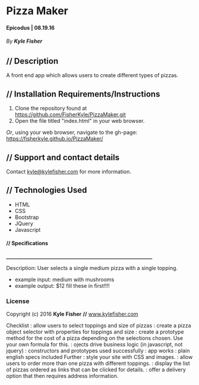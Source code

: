 # Pizza Maker

#### Epicodus | 08.19.16
###### _By **Kyle Fisher**_

## **//** Description

A front end app which allows users to create different types of pizzas.

## **//** Installation Requirements/Instructions

1. Clone the repository found at https://github.com/FisherKyle/PizzaMaker.git
2. Open the file titled "index.html" in your web browser.

_Or_, using your web browser, navigate to the gh-page: https://fisherkyle.github.io/PizzaMaker/

## **//** Support and contact details

Contact kyle@kylefisher.com for more information.

## **//** Technologies Used

* HTML
* CSS
* Bootstrap
* JQuery
* Javascript

#### **//** **Specifications**
**___________________________________________________________**

Description: User selects a single medium pizza with a single topping.
  * example input: medium with mushrooms
  * example output: $12
  fill these in first!!!!


### License

Copyright (c) 2016 **Kyle Fisher** **//** www.kylefisher.com

Checklist
: allow users to select toppings and size of pizzas
: create a pizza object selector with properties for toppings and size
: create a prototype method for the cost of a pizza depending on the selections chosen. Use your own formula for this.
: ojects drive business logic (in javascript, not jquery)
: constructors and prototypes used successfully
: app works
: plain english specs included
Further
: style your site with CSS and images.
: allow users to order more than one pizza with different toppings.
: display the list of pizzas ordered as links that can be clicked for details.
: offer a delivery option that then requires address information.
